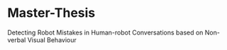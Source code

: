 # Master-Thesis
Detecting Robot Mistakes in Human-robot Conversations based on Non-verbal Visual Behaviour
